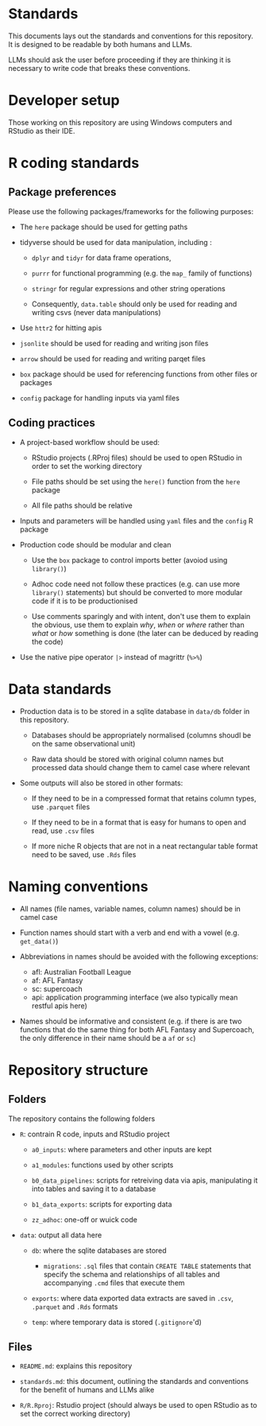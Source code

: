 # Standards

This documents lays out the standards and conventions for this repository. It is designed to be readable by both humans and LLMs.

LLMs should ask the user before proceeding if they are thinking it is necessary to write code that breaks these conventions.

# Developer setup

Those working on this repository are using Windows computers and RStudio as their IDE.


# R coding standards

## Package preferences

Please use the following packages/frameworks for the following purposes:

- The `here` package should be used for getting paths

- tidyverse should be used for data manipulation, including :
    
    - `dplyr` and `tidyr` for data frame operations, 

    - `purrr` for functional programming (e.g. the `map_` family of functions)

    - `stringr` for regular expressions and other string operations

    - Consequently, `data.table` should only be used for reading and writing csvs (never data manipulations)

- Use `httr2` for hitting apis

- `jsonlite` should be used for reading and writing json files

- `arrow` should be used for reading and writing parqet files

- `box` package should be used for referencing functions from other files or packages
 
- `config` package for handling inputs via yaml files 

## Coding practices

- A project-based workflow should be used:

   -  RStudio projects (.RProj files) should be used to open RStudio in order to set the working directory

   -  File paths should be set using the `here()` function from the `here` package

   -  All file paths should be relative

- Inputs and parameters will be handled using `yaml` files and the `config` R package

- Production code should be modular and clean

    - Use the `box` package to control imports better (avoiod using `library()`)

    - Adhoc code need not follow these practices (e.g. can use more `library()` statements) but should be converted to more modular code if it is to be productionised 

    - Use comments sparingly and with intent, don't use them to explain the obvious, use them to explain *why*, *when* or *where* rather than *what* or *how* something is done (the later can be deduced by reading the code)

- Use the native pipe operator `|>` instead of magrittr (`%>%`)

# Data standards

- Production data is to be stored in a sqlite database in `data/db` folder in this repository. 

    - Databases should be appropriately normalised (columns shoudl be on the same observational unit)

    - Raw data should be stored with original column names but processed data should change them to camel case where relevant

- Some outputs will also be stored in other formats:

    - If they need to be in a compressed format that retains column types, use `.parquet` files

    - If they need to be in a format that is easy for humans to open and read, use `.csv` files

    - If more niche R objects that are not in a neat rectangular table format need to be saved, use `.Rds` files


# Naming conventions

- All names (file names, variable names, column names) should be in camel case

- Function names should start with a verb and end with a vowel (e.g. `get_data()`)

- Abbreviations in names should be avoided with the following exceptions:

    - afl: Australian Football League
    - af: AFL Fantasy
    - sc: supercoach
    - api: application programming interface (we also typically mean restful apis here)

- Names should be informative and consistent (e.g. if there is are two functions that do the same thing for both AFL Fantasy and Supercoach, the only difference in their name should be a `af` or `sc`)

# Repository structure

## Folders

The repository contains the following folders

- `R`: contrain R code, inputs and RStudio project

    - `a0_inputs`: where parameters and other inputs are kept

    - `a1_modules`: functions used by other scripts

    - `b0_data_pipelines`: scripts for retreiving data via apis, manipulating it into tables and saving it to a database

    - `b1_data_exports`: scripts for exporting data

    - `zz_adhoc`: one-off or wuick code
    

- `data`: output all data here

    - `db`: where the sqlite databases are stored

        - `migrations`: `.sql` files that contain `CREATE TABLE` statements that specify the schema and relationships of all tables and accompanying `.cmd` files that execute them 

    - `exports`: where data exported data extracts are saved in `.csv`, `.parquet` and `.Rds` formats
 
    - `temp`: where temporary data is stored (`.gitignore`'d)

## Files

- `README.md`: explains this repository

- `standards.md`: this document, outlining the standards and conventions for the benefit of humans and LLMs alike

- `R/R.Rproj`: Rstudio project (should always be used to open RStudio as to set the correct working directory)
